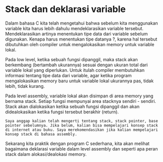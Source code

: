 # Stack dan deklarasi variable

Dalam bahasa C kita telah mengetahui bahwa sebelum kita menggunakan variable kita harus lebih dahulu mendeklarasikan variable tersebut. Mendeklarasikan artinya menentukan tipe data dari variable sebelum digunakan. Kenapa harus menentukan tipe datanya ?, karena hal tersebut dibutuhkan oleh compiler untuk mengalokasikan memory untuk variable lokal.

Pada low level, ketika sebuah fungsi dipanggil, maka stack akan berkembang (bertambah ukurannya) sesuai dengan ukuran total dari variable lokal yang diperlukan. Untuk itulah compiler membutuhkan informasi tentang tipe data dari variable, agar ketika program mengalokasikan memory baru untuk variable lokal ukurannya pas, tidak lebih, tidak kurang.

Pada level assembly, variable lokal akan disimpan di area memory yang bernama stack. Setiap fungsi mempunyai area stacknya sendiri - sendiri. Stack akan dialokasikan ketika sebuah fungsi dipanggil dan akan didealokasikan ketika fungsi tersebut berakhir (return). 

    Saya anggap kalian telah mengerti tentang stack, stack pointer, base pointer sebelumnya. Jika belum, kalian bisa mempelajari konsep stack di internet atau buku. Saya merekomendasikan jika kalian mempelajari konsep stack di bahasa assembly.

Sekarang kita praktik dengan program C sederhana, kita akan melihat bagaimana deklarasi variable dalam level assembly dan seperti apa peran stack dalam alokasi/dealokasi memory.

